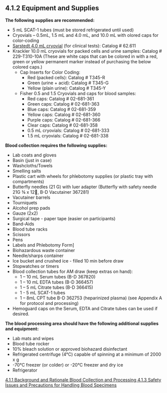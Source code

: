 ## 4.1.2 Equipment and Supplies

**The following supplies are recommended:**

 * 5 mL SCAT-1 tubes (must be stored refrigerated until used)
 * Cryovials – 0.5mL, 1.5 mL and 4.0 mL, and 10.0 mL with olored caps for color-coding
 * <u>Sarstedt 4.0 mL cryovial</u> (for clinical tests):  Catalog # 62.611
 * Krackler 10.0 mL cryovials for packed cells and urine samples:  Catalog # 229-T310-10A (These are white caps that can be colored in with a red, green or yellow permanent marker instead of purchasing the below colored caps.)
   * Cap Inserts for Color Coding:
     * Red (packed cells): Catalog # T345-R
	 * Green (urine + acid): Catalog # T345-G
	 * Yellow (plain urine): Catalog # T345-Y
   * Fisher 0.5 and 1.5 Cryovials and caps for blood samples:
	 * Red caps: Catalog # 02-681-361
	 * Green caps: Catalog # 02-681-363
	 * Blue caps: Catalog # 02-681-359
	 * Yellow caps: Catalog # 02-681-360
     * Purple caps: Catalog #  02-681-366
	 * Clear caps: Catalog #  02-681-358
	 * 0.5 mL cryovials: Catalog # 02-681-333
	 * 1.5 mL cryovials: Catalog # 02-681-338

**Blood collection requires the following supplies:**

 * Lab coats and gloves
 * Basin (just in case)
 * Washcloths/Towels
 * Smelling salts
 * Plastic cart with wheels for phlebotomy supplies (or plastic tray with compartments)
 * Butterfly needles (21 G) with luer adapter (Butterfly with safety needle 21G ¾ x 12,
B-D Vacutainer 367281)
 * Vacutainer barrels
 * Tourniquets
 * Alcohol prep pads
 * Gauze (2x2)
 * Surgical tape - paper tape (easier on participants)
 * Band-Aids
 * Blood tube racks
 * Scissors
 * Pens
 * Labels and Phlebotomy Form]
 * Biohazardous waste container
 * Needle/sharps container
 * Ice bucket and crushed ice - filled 10 min before draw
 * Stopwatches or timers
 * Blood collection tubes for AM draw (keep extras on hand):
	 * 1 – 10 mL Serum tubes (B-D 367820)
	 * 1 – 10 mL EDTA tubes (B-D 366457)
	 * 1 – 5 mL Citrate tubes (B-D 366415)
	 * 1 - 5 mL SCAT-1 tubes
	 * 1 – 8mL CPT tube B-D 362753 (heparinized plasma) (see Appendix A for protocol and processing)
 * Hemoguard caps on the Serum, EDTA and Citrate tubes can be used if desired.

**The blood processing area should have the following additional supplies and equipment:**

 * Lab mats and wipes
 * Blood tube rocker
 * 10% bleach solution or approved biohazard disinfectant
 * Refrigerated centrifuge (4°C) capable of spinning at a minimum of 2000 x g
 * -70°C freezer (or colder) or -20°C freezer and dry ice
 * Refrigerator


<div class="center">
<div class="btn-group">
  <a href=":pages_path:/manuals/blood-collection-processing/4-01-01-background-and-rationale.md" class="btn btn-default">
    <span class="glyphicon glyphicon-chevron-left"></span>
    4.1.1 Background and Rationale
  </a>

  <a href=":pages_path:/manuals/blood-collection-processing" class="btn btn-default">
    <span class="glyphicon glyphicon-chevron-up"></span>
    Blood Collection and Processing
  </a>

  <a href=":pages_path:/manuals/blood-collection-processing/4-01-03-safety-issues-and-precautions.md" class="btn btn-success">
    4.1.3 Safety Issues and Precautions for Handling Blood Specimens
    <span class="glyphicon glyphicon-chevron-right"></span>
  </a>
</div>
</div>
